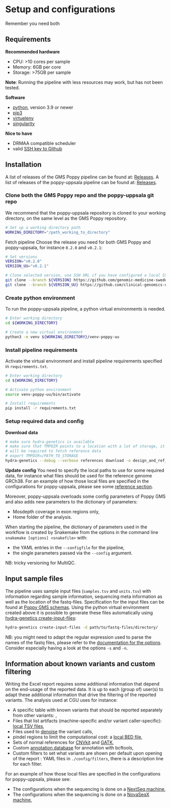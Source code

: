 # Setup and configurations

Remember you need both

## Requirements
**Recommended hardware**

- CPU: >10 cores per sample
- Memory: 6GB per core
- Storage: >75GB per sample

**Note**: Running the pipeline with less resources may work, but has not been tested.

**Software**

- [python](https://www.python.org/), version 3.9 or newer
- [pip3](https://pypi.org/project/pip/)
- [virtuelenv](https://docs.python.org/3/library/venv.html)
- [singularity](https://docs.sylabs.io/guides/3.5/user-guide/introduction.html)

**Nice to have**

- DRMAA compatible scheduler
- valid [SSH key to Github](https://docs.github.com/en/authentication/connecting-to-github-with-ssh/adding-a-new-ssh-key-to-your-github-account)

## Installation
A list of releases of the GMS Poppy pipeline can be found at: [Releases](https://github.com/genomic-medicine-sweden/poppy/releases).
A list of releases of the poppy-uppsala pipeline can be found at: [Releases](https://github.com/clinical-genomics-uppsala/poppy_uppsala/releases).

### Clone both the GMS Poppy repo and the poppy-uppsala git repo
We recommend that the poppy-uppsala repository is cloned to your working directory, on the same level as the GMS Poppy repository. 
```bash
# Set up a working directory path
WORKING_DIRECTORY="/path_working_to_directory"
```

Fetch pipeline
Choose the release you need for both GMS Poppy and poppy-uppsala, for instance `0.2.0` and `v0.2.1`:
```bash
# Set versions
VERSION="v0.2.0"
VERSION_UU="v0.2.1"

# Clone selected version, use SSH URL if you have configured a local SSH key to Github (preferred)
git clone --branch ${VERSION} https://github.com/genomic-medicine-sweden/poppy.git ${WORKING_DIRECTORY}
git clone --branch ${VERSION_UU} https://github.com/clinical-genomics-uppsala/poppy_uppsala.git ${WORKING_DIRECTORY}
```

### Create python environment
To run the poppy-uppsala pipeline, a python virtual environments is needed.
```bash
# Enter working directory
cd ${WORKING_DIRECTORY}

# Create a new virtual environment
python3 -m venv ${WORKING_DIRECTORY}/venv-poppy-uu
```

### Install pipeline requirements
Activate the virtual environment and install pipeline requirements specified in `requirements.txt`.
```bash
# Enter working directory
cd ${WORKING_DIRECTORY}

# Activate python environment
source venv-poppy-uu/bin/activate

# Install requirements
pip install -r requirements.txt
```

### Setup required data and config

**Download data**
```bash
# make sure hydra-genetics is available
# make sure that TMPDIR points to a location with a lot of storage, it
# will be required to fetch reference data
# export TMPDIR=/PATH_TO_STORAGE
hydra-genetics --debug --verbose references download -o design_and_ref_files  -v config/references/references.hg19.yaml -v config/references/design_files.hg19.yaml -v config/references/nextseq.hg19.pon.yaml
```

**Update config**
You need to specify the local paths to use for some required data, for instance what files should be used for the reference genome GRCh38.
For an example of how those local files are specified in the configurations for poppy-uppsala, please see some [reference section](https://github.com/clinical-genomics-uppsala/poppy_uppsala/blob/fffcaebdb827d1ab0bf125d196ae82c5481dfe97/config/config_uppsala_nextseq.yaml#L7).

Moreover, poppy-uppsala overloads some config parameters of Poppy GMS and also adds new parameters to the dictionary of parameters: 
 - Mosdepth coverage in exon regions only,
 - Home folder of the analysis.

When starting the pipeline, the dictionary of parameters used in the workflow is created by Snakemake 
from the options in the command line `snakemake [options] <snakefile>` with:
 - the YAML entries in the `--configfile` for the pipeline,
 - the single parameters passed via the `--config` argument.

NB: tricky versioning for MultiQC.

## Input sample files
The pipeline uses sample input files (`samples.tsv` and `units.tsv`) with information regarding sample information,
sequencing meta information as well as the location of the fastq-files. 
Specification for the input files can be found at [Poppy GMS schemas](https://github.com/genomic-medicine-sweden/poppy/tree/v0.2.0/workflow/schemas/). 
Using the python virtual environment created above it is possible to generate these files automatically using [hydra-genetics create-input-files](https://hydra-genetics.readthedocs.io/en/latest/run_pipeline/create_sample_files/):

```bash
hydra-genetics create-input-files -d path/to/fastq-files/directory/
```

NB: you might need to adapt the regular expression used to parse the names of the fastq files, 
please refer to the [documentation for the options](https://hydra-genetics.readthedocs.io/en/latest/run_pipeline/create_sample_files/#options).
Consider especially having a look at the options `-s` and `-n`.

## Information about known variants and custom filtering
Writing the Excel report requires some additional information that depend on the end-usage of the reported data.
It is up to each (group of) user(s) to adapt these additional information that drive the filtering of the reported variants.
The analysis used at CGU uses for instance:
 - A specific table with known variants that should be reported separately from other variants: ,
 - Files that list artifacts (machine-specific and/or variant caller-specific): [local TSV files](https://github.com/genomic-medicine-sweden/poppy/blob/fa1dd3439a3a5d96a0c922f09f0ed2dcd2056cce/config/config.yaml#L18), 
 - Files used to [denoise](https://github.com/genomic-medicine-sweden/poppy/blob/fa1dd3439a3a5d96a0c922f09f0ed2dcd2056cce/config/config.yaml#L20) the variant calls,
 - pindel regions to limit the computational cost: a [local BED file](https://github.com/genomic-medicine-sweden/poppy/blob/fa1dd3439a3a5d96a0c922f09f0ed2dcd2056cce/config/config.yaml#L159),
 - Sets of normal references for [CNVkit](https://github.com/genomic-medicine-sweden/poppy/blob/fa1dd3439a3a5d96a0c922f09f0ed2dcd2056cce/config/config.yaml#L50) and [GATK](https://github.com/genomic-medicine-sweden/poppy/blob/fa1dd3439a3a5d96a0c922f09f0ed2dcd2056cce/config/config.yaml#L84),
 - Custom [annotation database](https://github.com/genomic-medicine-sweden/poppy/blob/fa1dd3439a3a5d96a0c922f09f0ed2dcd2056cce/config/config.yaml#L34) for annotation with bcftools,
 - Custom filters to set what variants are shown per default upon opening of the report : YAML files in `./config/filters`,
   there is a description line for each filter.

For an example of how those local files are specified in the configurations for poppy-uppsala, please see:
 - The configurations when the sequencing is done on a [NextSeq machine](https://github.com/clinical-genomics-uppsala/poppy_uppsala/blob/v0.2.1/config/config_uppsala_nextseq.yaml),
 - The configurations when the sequencing is done on a [NovaSeqX machine](https://github.com/clinical-genomics-uppsala/poppy_uppsala/blob/v0.2.1/config/config_uppsala_novaseq.yaml),
